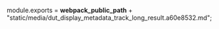 module.exports = __webpack_public_path__ + "static/media/dut_display_metadata_track_long_result.a60e8532.md";